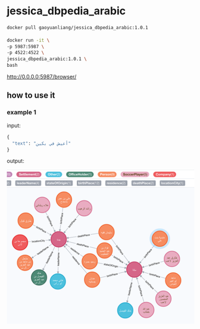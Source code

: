 # jessica_dbpedia_arabic

```bash
docker pull gaoyuanliang/jessica_dbpedia_arabic:1.0.1

docker run -it \
-p 5987:5987 \
-p 4522:4522 \
jessica_dbpedia_arabic:1.0.1 \
bash
```

http://0.0.0.0:5987/browser/


## how to use it

### example 1

input:

```python
{
  "text": "أعيش في بكين"
}
```

output:

<img src="WX20201211-224422@2x.png">
